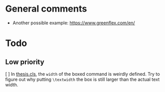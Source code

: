 # General comments

- Another possible example: https://www.greenflex.com/en/

# Todo

## Low priority
[ ] In [thesis.cls](thesis.cls), the `width` of the boxed command is weirdly defined. Try to figure out why putting `\textwidth` the box is still larger than the actual text width.
